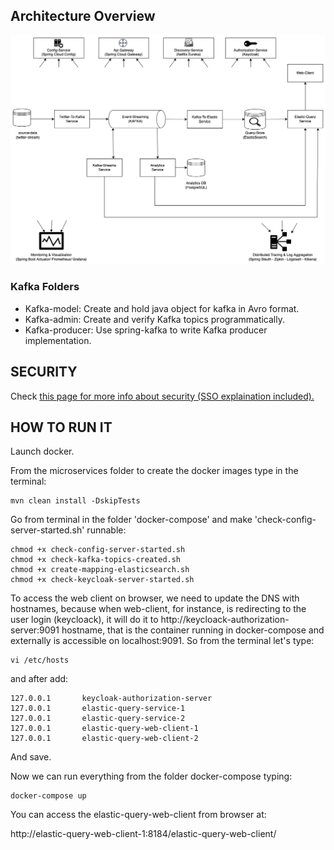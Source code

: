 ## Architecture Overview

![generalArchitecture](./doc/generalArchitecture.png)

### Kafka Folders

- Kafka-model: Create and hold java object for kafka in Avro format.
- Kafka-admin: Create and verify Kafka topics programmatically.
- Kafka-producer: Use spring-kafka to write Kafka producer implementation.

## SECURITY

Check [this page for more info about security (SSO explaination included).](./SECURITY.md)

## HOW TO RUN IT 

Launch docker.

From the microservices folder to create the docker images type in the terminal:

```
mvn clean install -DskipTests
```

Go from terminal in the folder 'docker-compose' and make 'check-config-server-started.sh' runnable:

```
chmod +x check-config-server-started.sh
chmod +x check-kafka-topics-created.sh
chmod +x create-mapping-elasticsearch.sh
chmod +x check-keycloak-server-started.sh
```

To access the web client on browser, we need to update the DNS with hostnames, because when web-client, for instance, is redirecting to the user login (keycloack), it will do it to http://keycloack-authorization-server:9091 hostname, that is the container running in docker-compose and externally is accessible on localhost:9091. So from the terminal let's type:

```
vi /etc/hosts
```

and after add:

```
127.0.0.1       keycloak-authorization-server
127.0.0.1       elastic-query-service-1
127.0.0.1       elastic-query-service-2
127.0.0.1       elastic-query-web-client-1
127.0.0.1       elastic-query-web-client-2
```

And save.

Now we can run everything from the folder docker-compose typing:

```
docker-compose up
```

You can access the elastic-query-web-client from browser at:

 http://elastic-query-web-client-1:8184/elastic-query-web-client/
